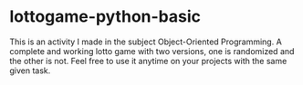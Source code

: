 # lottogame-python-basic
This is an activity I made in the subject Object-Oriented Programming. A complete and working lotto game with two versions, one is randomized and the other is not. Feel free to use it anytime on your projects with the same given task.
